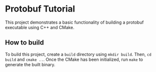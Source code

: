 # Protobuf Tutorial
This project demonstrates a basic functionality of building a protobuf executable using C++ and CMake.

## How to build
To build this project, create a `build` directory using `mkdir build`. Then, `cd build` and `cmake ..`. Once the CMake has been initialized, run `make` to generate the built binary.
